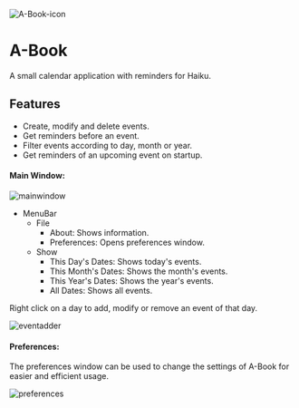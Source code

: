 ![A-Book-icon](https://github.com/nishanth1232/A-Book/blob/master/images/A-Book-icon_32.png)
# A-Book
A small calendar application with reminders for Haiku.
## Features
* Create, modify and delete events.
* Get reminders before an event.
* Filter events according to day, month or year.
* Get reminders of an upcoming event on startup.
#### Main Window:
![mainwindow](https://github.com/nishanth1232/A-Book/blob/master/images/MainWindow.png)
* MenuBar
  * File
    * About: Shows information.
    * Preferences: Opens preferences window.
  * Show
    * This Day's Dates: Shows today's events.
    * This Month's Dates: Shows the month's events.
    * This Year's Dates: Shows the year's events.
    * All Dates: Shows all events.

Right click on a day to add, modify or remove an event of that day.

![eventadder](https://github.com/nishanth1232/A-Book/blob/master/images/EventAdder.png)

#### Preferences:

The preferences window can be used to change the settings of A-Book for easier and efficient usage.

![preferences](https://github.com/nishanth1232/A-Book/blob/master/images/Preferences.png)
